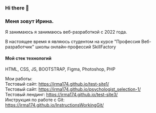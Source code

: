 ### Hi there 👋
###  Меня зовут Ирина.
 Я занимаюсь  я занимаюсь веб-разработкой с 2022 года.

В настоящее время  я являюсь студентом на курсе "Профессия Веб-разработчик"
школы онлайн-профессий SkillFactory

#### Мой стек технологий
HTML, CSS, JS, BOOTSTRAP, Figma, Photoshop, PHP

Мои работы:  
Тестовый сайт: https://irma174.github.io/test-site1/  
Тестовый сайт: https://irma174.github.io/psychologist_selection-1/  
Тестовый лендинг: https://irma174.github.io/test-site3/  
Инструкция по работе с Git: https://irma174.github.io/InstructionsWorkingGit/  

